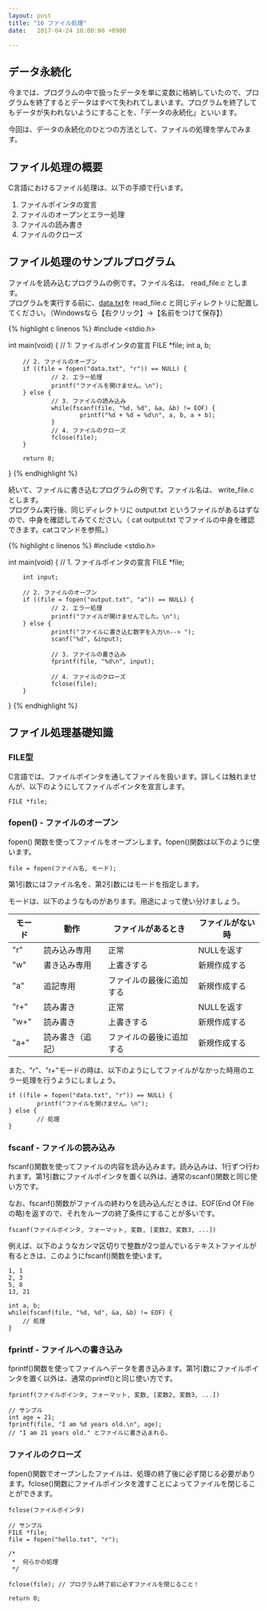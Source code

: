 ```yaml
---
layout: post
title: "16 ファイル処理"
date:   2017-04-24 18:00:00 +0900

---
```


## データ永続化

今までは、プログラムの中で扱ったデータを単に変数に格納していたので、プログラムを終了するとデータはすべて失われてしまいます。プログラムを終了してもデータが失われないようにすることを、「データの永続化」といいます。

今回は、データの永続化のひとつの方法として、ファイルの処理を学んでみます。

## ファイル処理の概要

C言語におけるファイル処理は、以下の手順で行います。

1. ファイルポインタの宣言
2. ファイルのオープンとエラー処理
3. ファイルの読み書き
4. ファイルのクローズ

## ファイル処理のサンプルプログラム

ファイルを読み込むプログラムの例です。ファイル名は、 read_file.c とします。  
プログラムを実行する前に、[data.txt]({{site.baseurl}}/files/data.txt)を read_file.c と同じディレクトリに配置してください。（Windowsなら【右クリック】→【名前をつけて保存】）

{% highlight c linenos %}
#include <stdio.h>

int main(void)
{
        // 1: ファイルポインタの宣言
        FILE *file; 
        int a, b;

        // 2. ファイルのオープン
        if ((file = fopen("data.txt", "r")) == NULL) {
                // 2. エラー処理
                printf("ファイルを開けません。\n");     
        } else {
                // 3. ファイルの読み込み
                while(fscanf(file, "%d, %d", &a, &b) != EOF) {
                        printf("%d + %d = %d\n", a, b, a + b);
                }
                // 4. ファイルのクローズ
                fclose(file);
        }

        return 0;
}
{% endhighlight %}

続いて、ファイルに書き込むプログラムの例です。ファイル名は、 write_file.c とします。  
プログラム実行後、同じディレクトリに output.txt というファイルがあるはずなので、中身を確認してみてください。（ cat output.txt でファイルの中身を確認できます。catコマンドを参照。）

{% highlight c linenos %}
#include <stdio.h>

int main(void)
{
        // 1. ファイルポインタの宣言
        FILE *file;

        int input;

        // 2. ファイルのオープン
        if ((file = fopen("output.txt", "a")) == NULL) {
                // 2. エラー処理
                printf("ファイルが開けませんでした。\n");
        } else {
                printf("ファイルに書き込む数字を入力\n--> ");
                scanf("%d", &input);

                // 3. ファイルの書き込み
                fprintf(file, "%d\n", input);

                // 4. ファイルのクローズ
                fclose(file);
        }
}
{% endhighlight %}


## ファイル処理基礎知識

### FILE型

C言語では、ファイルポインタを通してファイルを扱います。詳しくは触れませんが、以下のようにしてファイルポインタを宣言します。

```
FILE *file;
```

### fopen() - ファイルのオープン

fopen() 関数を使ってファイルをオープンします。fopen()関数は以下のように使います。

```
file = fopen(ファイル名, モード);
```

第1引数にはファイル名を、第2引数にはモードを指定します。

モードは、以下のようなものがあります。用途によって使い分けましょう。

| モード | 動作             | ファイルがあるとき       | ファイルがない時 |
|--------|------------------|--------------------------|------------------|
| "r"    | 読み込み専用     | 正常                     | NULLを返す       |
| "w"    | 書き込み専用     | 上書きする               | 新規作成する     |
| "a"    | 追記専用         | ファイルの最後に追加する | 新規作成する     |
| "r+"   | 読み書き         | 正常                     | NULLを返す       |
| "w+"   | 読み書き         | 上書きする               | 新規作成する     |
| "a+"   | 読み書き（追記） | ファイルの最後に追加する | 新規作成する     |

また、"r"、"r+"モードの時は、以下のようにしてファイルがなかった時用のエラー処理を行うようにしましょう。

```
if ((file = fopen("data.txt", "r")) == NULL) {
		printf("ファイルを開けません。\n");
} else {
		// 処理
}
```

### fscanf - ファイルの読み込み

fscanf()関数を使ってファイルの内容を読み込みます。読み込みは、1行ずつ行われます。第1引数にファイルポインタを置く以外は、通常のscanf()関数と同じ使い方です。

なお、fscanf()関数がファイルの終わりを読み込んだときは、EOF(End Of Fileの略)を返すので、それをループの終了条件にすることが多いです。

```
fscanf(ファイルポインタ, フォーマット, 変数, [変数2, 変数3, ...])
```

例えば、以下のようなカンマ区切りで整数が2つ並んでいるテキストファイルが有るときは、このようにfscanf()関数を使います。

```
1, 1
2, 3
5, 8
13, 21
```

```
int a, b;
while(fscanf(file, "%d, %d", &a, &b) != EOF) {
	// 処理
}
```


### fprintf - ファイルへの書き込み

fprintf()関数を使ってファイルへデータを書き込みます。第1引数にファイルポインタを置く以外は、通常のprintf()と同じ使い方です。

```
fprintf(ファイルポインタ, フォーマット, 変数, [変数2, 変数3, ...])
```

```
// サンプル
int age = 21;
fprintf(file, "I am %d years old.\n", age);
// "I am 21 years old." とファイルに書き込まれる。
```

### ファイルのクローズ

fopen()関数でオープンしたファイルは、処理の終了後に必ず閉じる必要があります。fclose()関数にファイルポインタを渡すことによってファイルを閉じることができます。

```
fclose(ファイルポインタ)
```


```
// サンプル
FILE *file;
file = fopen("hello.txt", "r");

/*
 *	何らかの処理
 */

fclose(file); // プログラム終了前に必ずファイルを閉じること！

return 0;
```

